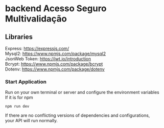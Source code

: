 # backend Acesso Seguro Multivalidação
## Libraries <br>
Express: https://expressjs.com/ <br>
Mysql2: https://www.npmjs.com/package/mysql2 <br>
JsonWeb Token: https://jwt.io/introduction <br>
Bcrypt: https://www.npmjs.com/package/bcrypt <br>
Dotenv: https://www.npmjs.com/package/dotenv <br>

### Start Application
Run on your own terminal or server and configure the environment variables <br>
If it is for npm
```
npm run dev
```
If there are no conflicting versions of dependencies and configurations, your API will run normally.
